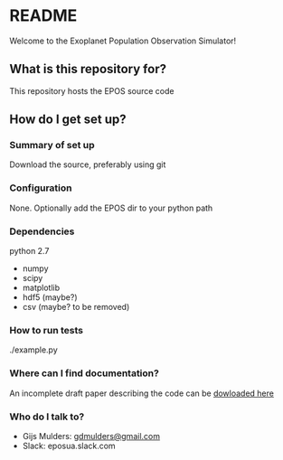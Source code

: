 # README #

Welcome to the Exoplanet Population Observation Simulator!

## What is this repository for? ##

This repository hosts the EPOS source code

## How do I get set up? ##

### Summary of set up ###
Download the source, preferably using git

### Configuration ###
None. Optionally add the EPOS dir to your python path

### Dependencies ###
python 2.7

* numpy
* scipy
* matplotlib
* hdf5 (maybe?)
* csv (maybe? to be removed)

### How to run tests ###
./example.py

### Where can I find documentation? ###
An incomplete draft paper describing the code can be [dowloaded here](https://www.dropbox.com/s/964mwknjdcueyj9/EPOS-draft.pdf?dl=0)

### Who do I talk to? ###

* Gijs Mulders: gdmulders@gmail.com
* Slack: eposua.slack.com